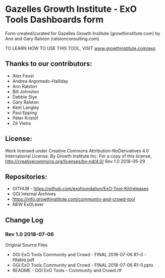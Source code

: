 # Gazelles Growth Institute - ExO Tools Dashboards form

Form created/curated for Gazelles Growth Institute (growthinstitute.com) by Ann and Gary Ralston (ralstonconsulting.com)

TO LEARN HOW TO USE THIS TOOL, VISIT www.growthinstitute.com/exo

## Thanks to our contributors: 
- Alex Faust
- Andrea Argomedo-Halliday
- Ann Ralston
- Bill Johnston
- Debbie Slye
- Gary Ralston
- Kent Langley
- Paul Epping
- Péter Kristóf
- Zé Vieira

## License:
Work licensed under Creative Commons Attribution-NoDerivatives 4.0 International License. By Growth Institute Inc. For a copy of this license, http://creativecommons.org/licenses/by-nd/4.0/ Rev 1.0 2018-05-29  

## Repositories:
- GITHUB - https://github.com/exofoundation/ExO-Tool-Kit/releases
- GGI Internal Archives
- https://info.growthinstitute.com/community-and-crowd-tool
- NEW ExOLever

## Change Log
### Rev 1.0 2018-07-06
Original Source Files
- GGI ExO Tools Community and Crowd - FINAL 2018-07-06 R1-0 - fillable.pdf
- GGI ExO Tools Community and Crowd - FINAL 2018-07-06 R1-0.pptx
- README - GGI ExO Tools - Community and Crowd.rtf